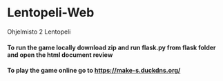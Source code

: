 # Lentopeli-Web
Ohjelmisto 2 Lentopeli <br>
<h4>To run the game locally download zip and run flask.py from flask folder and open the html document review</h4>
<h4>To play the game online go to <a href="https://make-s.duckdns.org/" target="_blank" rel="noopener noreferrer">https://make-s.duckdns.org/</a> </h4>
